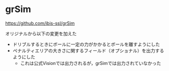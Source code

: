 # grSim

<https://github.com/ibis-ssl/grSim>

オリジナルから以下の変更を加えた

- ドリブルするときにボールに一定の力がかかるとボールを離すようにした
- ペナルティエリアの大きさに関するフィールド（オプショナル）を出力するようにした
  - これは公式Visionでは出力されるが，grSimでは出力されていなかった
